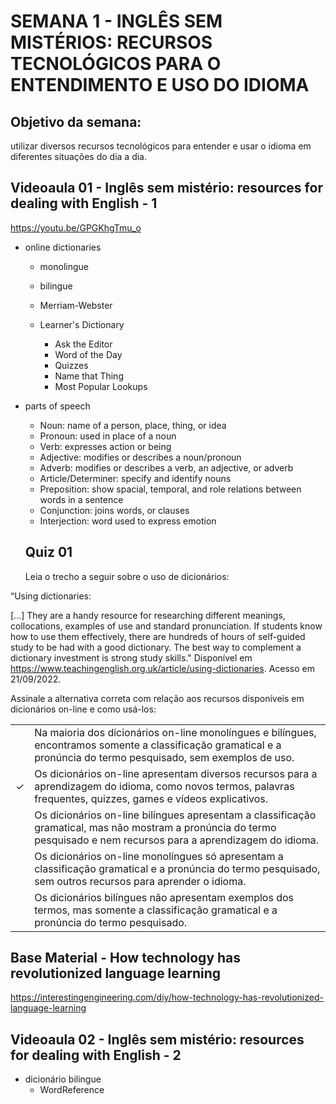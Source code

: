 # SEMANA 1 - INGLÊS SEM MISTÉRIOS: RECURSOS TECNOLÓGICOS PARA O ENTENDIMENTO E USO DO IDIOMA

## Objetivo da semana:
utilizar diversos recursos tecnológicos para entender e usar o idioma em diferentes situações do dia a dia.

## Videoaula 01 - Inglês sem mistério: resources for dealing with English - 1
https://youtu.be/GPGKhgTmu_o

- online dictionaries
    - monolingue
    - bilingue

    - Merriam-Webster
    - Learner's Dictionary
        - Ask the Editor
        - Word of the Day
        - Quizzes
        - Name that Thing
        - Most Popular Lookups

- parts of speech
    - Noun: name of a person, place, thing, or idea
    - Pronoun: used in place of a noun
    - Verb: expresses action or being
    - Adjective: modifies or describes a noun/pronoun
    - Adverb: modifies or describes a verb, an adjective, or adverb
    - Article/Determiner: specify and identify nouns
    - Preposition: show spacial, temporal, and role relations between words in a sentence
    - Conjunction: joins words, or clauses
    - Interjection: word used to express emotion


    ## Quiz 01
    Leia o trecho a seguir sobre o uso de dicionários:

“Using dictionaries:

[...] They are a handy resource for researching different meanings, collocations, examples of use and standard pronunciation. If students know how to use them effectively, there are hundreds of hours of self-guided study to be had with a good dictionary. The best way to complement a dictionary investment is strong study skills." Disponível em <https://www.teachingenglish.org.uk/article/using-dictionaries>. Acesso em 21/09/2022.

Assinale a alternativa correta com relação aos recursos disponíveis em dicionários on-line e como usá-los:  

|  |  |
|:---:|:---|
|  | Na maioria dos dicionários on-line monolíngues e bilíngues, encontramos somente a classificação gramatical e a pronúncia do termo pesquisado, sem exemplos de uso.|
| &check; | Os dicionários on-line apresentam diversos recursos para a aprendizagem do idioma, como novos termos, palavras frequentes, quizzes, games e vídeos explicativos. |
|  | Os dicionários on-line bilíngues apresentam a classificação gramatical, mas não mostram a pronúncia do termo pesquisado e nem recursos para a aprendizagem do idioma. |
|  | Os dicionários on-line monolíngues só apresentam a classificação gramatical e a pronúncia do termo pesquisado, sem outros recursos para aprender o idioma. |
|  | Os dicionários bilíngues não apresentam exemplos dos termos, mas somente a classificação gramatical e a pronúncia do termo pesquisado. |


## Base Material  - How technology has revolutionized language learning
https://interestingengineering.com/diy/how-technology-has-revolutionized-language-learning


## Videoaula 02 - Inglês sem mistério: resources for dealing with English - 2
- dicionário bilingue
    - WordReference

